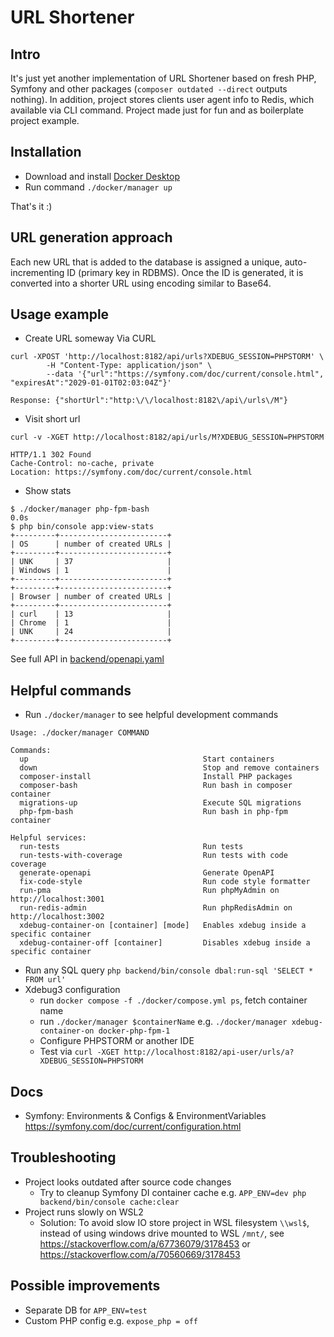 # URL Shortener

## Intro
It's just yet another implementation of URL Shortener based on fresh PHP, Symfony and other packages (`composer outdated --direct` outputs nothing).
In addition, project stores clients user agent info to Redis, which available via CLI command.
Project made just for fun and as boilerplate project example.

## Installation
- Download and install [Docker Desktop](https://www.docker.com/products/docker-desktop)
- Run command `./docker/manager up`

That's it :)

## URL generation approach
Each new URL that is added to the database is assigned a unique, auto-incrementing ID (primary key in RDBMS).
Once the ID is generated, it is converted into a shorter URL using encoding similar to Base64.

## Usage example
* Create URL someway
Via CURL 
```
curl -XPOST 'http://localhost:8182/api/urls?XDEBUG_SESSION=PHPSTORM' \
        -H "Content-Type: application/json" \
        --data '{"url":"https://symfony.com/doc/current/console.html", "expiresAt":"2029-01-01T02:03:04Z"}'

Response: {"shortUrl":"http:\/\/localhost:8182\/api\/urls\/M"}
```
* Visit short url
```
curl -v -XGET http://localhost:8182/api/urls/M?XDEBUG_SESSION=PHPSTORM

HTTP/1.1 302 Found
Cache-Control: no-cache, private
Location: https://symfony.com/doc/current/console.html
```
* Show stats
```
$ ./docker/manager php-fpm-bash                                                                                                0.0s
$ php bin/console app:view-stats
+---------+------------------------+
| OS      | number of created URLs |
+---------+------------------------+
| UNK     | 37                     |
| Windows | 1                      |
+---------+------------------------+
+---------+------------------------+
| Browser | number of created URLs |
+---------+------------------------+
| curl    | 13                     |
| Chrome  | 1                      |
| UNK     | 24                     |
+---------+------------------------+
```

See full API in [backend/openapi.yaml](backend/openapi.yaml)

## Helpful commands
* Run `./docker/manager` to see helpful development commands
```
Usage: ./docker/manager COMMAND

Commands:
  up                                       Start containers
  down                                     Stop and remove containers
  composer-install                         Install PHP packages
  composer-bash                            Run bash in composer container
  migrations-up                            Execute SQL migrations
  php-fpm-bash                             Run bash in php-fpm container

Helpful services:
  run-tests                                Run tests
  run-tests-with-coverage                  Run tests with code coverage
  generate-openapi                         Generate OpenAPI
  fix-code-style                           Run code style formatter
  run-pma                                  Run phpMyAdmin on http://localhost:3001
  run-redis-admin                          Run phpRedisAdmin on http://localhost:3002
  xdebug-container-on [container] [mode]   Enables xdebug inside a specific container
  xdebug-container-off [container]         Disables xdebug inside a specific container
```
* Run any SQL query `php backend/bin/console dbal:run-sql 'SELECT * FROM url'`
* Xdebug3 configuration
  * run `docker compose -f ./docker/compose.yml ps`, fetch container name
  * run `./docker/manager $containerName` e.g. `./docker/manager xdebug-container-on docker-php-fpm-1`
  * Configure PHPSTORM or another IDE
  * Test via `curl -XGET http://localhost:8182/api-user/urls/a?XDEBUG_SESSION=PHPSTORM`

## Docs
* Symfony: Environments & Configs & EnvironmentVariables https://symfony.com/doc/current/configuration.html

## Troubleshooting
* Project looks outdated after source code changes
  * Try to cleanup Symfony DI container cache e.g. `APP_ENV=dev php backend/bin/console cache:clear`
* Project runs slowly on WSL2
    * Solution: To avoid slow IO store project in WSL filesystem `\\wsl$`, instead of using windows drive mounted to WSL `/mnt/`,
  see https://stackoverflow.com/a/67736079/3178453 or https://stackoverflow.com/a/70560669/3178453

## Possible improvements
* Separate DB for `APP_ENV=test`
* Custom PHP config e.g. `expose_php = off`
